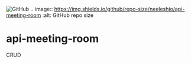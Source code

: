 <img alt="GitHub" src="https://img.shields.io/github/license/neeleshio/api-meeting-room"> .. image:: https://img.shields.io/github/repo-size/neeleshio/api-meeting-room   :alt: GitHub repo size

# api-meeting-room

CRUD
